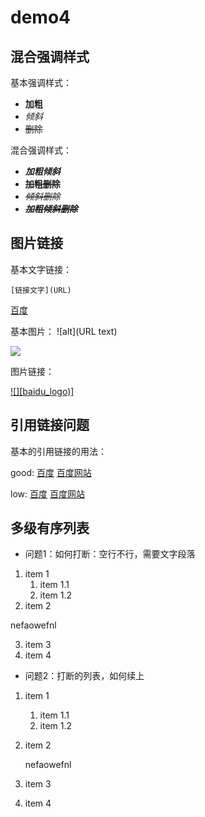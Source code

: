 # demo4

## 混合强调样式

基本强调样式：

- **加粗**
- *倾斜*
- ~~删除~~

混合强调样式：

- ***加粗倾斜***
- **~~加粗删除~~**
- *~~倾斜删除~~*
- ***~~加粗倾斜删除~~***

## 图片链接

基本文字链接：

    [链接文字](URL)
	
[百度](https://www.baidu.com)

基本图片：
    ![alt](URL text)
	
	
![](https://www.baidu.com/img/bd_logo1.png)

图片链接：

[![][baidu_logo)]][baidu]


## 引用链接问题

基本的引用链接的用法：

good:
[百度][baidu]
[百度网站][baidu]

low:
[百度]
[百度网站]


<!-- 以下是本文中的链接 -->

[baidu]:https://www.baidu.com
[baidu_logo]:https://www.baidu.com/img/bd_logo1.png
[百度]:https://www.baidu.com
[百度网站]:https://www.baidu.com


## 多级有序列表

- 问题1：如何打断：空行不行，需要文字段落

1. item 1
	1. item 1.1
	2. item 1.2
2. item 2


nefaowefnl



3. item 3
4. item 4



- 问题2：打断的列表，如何续上

1. item 1
    1. item 1.1
	2. item 1.2
2. item 2


    nefaowefnl


3. item 3
4. item 4
